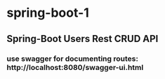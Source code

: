 # spring-boot-1
## Spring-Boot Users Rest CRUD API
### use swagger for documenting routes: http://localhost:8080/swagger-ui.html
